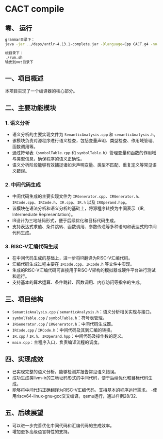 # CACT compile

## 零、 运行
```bash
grammar目录下：
java -jar ../deps/antlr-4.13.1-complete.jar -Dlanguage=Cpp CACT.g4 -no-visitor -listener
```

```bash
根目录下：
./run.sh
输出到out目录下
```


## 一、项目概述

本项目实现了一个编译器的核心部分。

## 二、主要功能模块

### 1. 语义分析

- 语义分析的主要实现文件为 `SemanticAnalysis.cpp` 和 `semanticAnalysis.h`。
- 该模块负责对源程序进行语义检查，包括变量声明、类型检查、作用域管理、函数调用等。
- 通过符号表（`symbolTable.cpp` 和 `symbolTable.h`）管理变量和函数的作用域与类型信息，确保程序的语义正确性。
- 语义分析阶段能够有效捕捉诸如未声明变量、类型不匹配、重复定义等常见语义错误。

### 2. 中间代码生成

- 中间代码生成的主要实现文件为 `IRGenerator.cpp`、`IRGenerator.h`、`IRCode.cpp`、`IRCode.h`、`IR.cpp`、`IR.h` 以及 `IROperand.hpp`。
- 该模块在语法分析和语义分析的基础上，将源程序转换为中间表示（IR, Intermediate Representation）。
- IR设计为三地址码形式，便于后续优化和目标代码生成。
- 支持表达式求值、条件跳转、函数调用、参数传递等多种语句和表达式的中间代码生成。

### 3. RISC-V汇编代码生成

- 在中间代码生成的基础上，进一步将IR翻译为RISC-V汇编代码。
- 汇编代码生成过程主要在 `IRCode.cpp`、`IRCode.h` 等文件中实现。
- 生成的RISC-V汇编代码可直接用于RISC-V架构的模拟器或硬件平台进行测试和运行。
- 支持基本的算术运算、条件跳转、函数调用、内存访问等指令的生成。

## 三、项目结构

- `SemanticAnalysis.cpp` / `semanticAnalysis.h`：语义分析相关实现与接口。
- `symbolTable.cpp` / `symbolTable.h`：符号表管理。
- `IRGenerator.cpp` / `IRGenerator.h`：中间代码生成器。
- `IRCode.cpp` / `IRCode.h`：中间代码及其到汇编的转换。
- `IR.cpp` / `IR.h`、`IROperand.hpp`：中间代码及操作数的定义。
- `main.cpp`：主程序入口，负责编译流程的调度。

## 四、实现成效

- 已实现完整的语义分析，能够检测并报告常见语义错误。
- 成功生成类llvm-ir的三地址码形式的中间代码，便于后续优化和目标代码生成。
- 能够将中间代码正确翻译为RISC-V汇编代码，支持基本的程序运行需求。
-使用riscv64-linux-gnu-gcc交叉编译，qemu运行，通过样例28/32.

## 五、后续展望

- 可以进一步完善优化中间代码和汇编代码的生成效率。
- 增加更多高级语言特性的支持。
```
